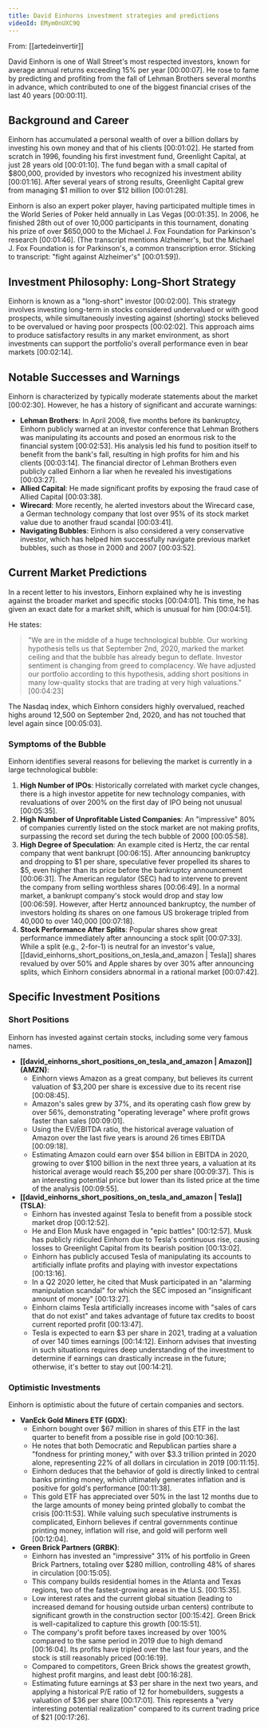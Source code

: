 ```yaml
---
title: David Einhorns investment strategies and predictions
videoId: EMym0nUXC9Q
---
```


From: [[artedeinvertir]] <br/> 

David Einhorn is one of Wall Street's most respected investors, known for average annual returns exceeding 15% per year [00:00:07]. He rose to fame by predicting and profiting from the fall of Lehman Brothers several months in advance, which contributed to one of the biggest financial crises of the last 40 years [00:00:11].

## Background and Career

Einhorn has accumulated a personal wealth of over a billion dollars by investing his own money and that of his clients [00:01:02]. He started from scratch in 1996, founding his first investment fund, Greenlight Capital, at just 28 years old [00:01:10]. The fund began with a small capital of $800,000, provided by investors who recognized his investment ability [00:01:16]. After several years of strong results, Greenlight Capital grew from managing $1 million to over $12 billion [00:01:28].

Einhorn is also an expert poker player, having participated multiple times in the World Series of Poker held annually in Las Vegas [00:01:35]. In 2006, he finished 28th out of over 10,000 participants in this tournament, donating his prize of over $650,000 to the Michael J. Fox Foundation for Parkinson's research [00:01:46]. (The transcript mentions Alzheimer's, but the Michael J. Fox Foundation is for Parkinson's, a common transcription error. Sticking to transcript: "fight against Alzheimer's" [00:01:59]).

## Investment Philosophy: Long-Short Strategy

Einhorn is known as a "long-short" investor [00:02:00]. This strategy involves investing long-term in stocks considered undervalued or with good prospects, while simultaneously investing against (shorting) stocks believed to be overvalued or having poor prospects [00:02:02]. This approach aims to produce satisfactory results in any market environment, as short investments can support the portfolio's overall performance even in bear markets [00:02:14].

## Notable Successes and Warnings

Einhorn is characterized by typically moderate statements about the market [00:02:30]. However, he has a history of significant and accurate warnings:

*   **Lehman Brothers**: In April 2008, five months before its bankruptcy, Einhorn publicly warned at an investor conference that Lehman Brothers was manipulating its accounts and posed an enormous risk to the financial system [00:02:53]. His analysis led his fund to position itself to benefit from the bank's fall, resulting in high profits for him and his clients [00:03:14]. The financial director of Lehman Brothers even publicly called Einhorn a liar when he revealed his investigations [00:03:27].
*   **Allied Capital**: He made significant profits by exposing the fraud case of Allied Capital [00:03:38].
*   **Wirecard**: More recently, he alerted investors about the Wirecard case, a German technology company that lost over 95% of its stock market value due to another fraud scandal [00:03:41].
*   **Navigating Bubbles**: Einhorn is also considered a very conservative investor, which has helped him successfully navigate previous market bubbles, such as those in 2000 and 2007 [00:03:52].

## Current Market Predictions

In a recent letter to his investors, Einhorn explained why he is investing against the broader market and specific stocks [00:04:01]. This time, he has given an exact date for a market shift, which is unusual for him [00:04:51].

He states:
> "We are in the middle of a huge technological bubble. Our working hypothesis tells us that September 2nd, 2020, marked the market ceiling and that the bubble has already begun to deflate. Investor sentiment is changing from greed to complacency. We have adjusted our portfolio according to this hypothesis, adding short positions in many low-quality stocks that are trading at very high valuations." [00:04:23]

The Nasdaq index, which Einhorn considers highly overvalued, reached highs around 12,500 on September 2nd, 2020, and has not touched that level again since [00:05:03].

### Symptoms of the Bubble

Einhorn identifies several reasons for believing the market is currently in a large technological bubble:

1.  **High Number of IPOs**: Historically correlated with market cycle changes, there is a high investor appetite for new technology companies, with revaluations of over 200% on the first day of IPO being not unusual [00:05:35].
2.  **High Number of Unprofitable Listed Companies**: An "impressive" 80% of companies currently listed on the stock market are not making profits, surpassing the record set during the tech bubble of 2000 [00:05:58].
3.  **High Degree of Speculation**: An example cited is Hertz, the car rental company that went bankrupt [00:06:15]. After announcing bankruptcy and dropping to $1 per share, speculative fever propelled its shares to $5, even higher than its price before the bankruptcy announcement [00:06:31]. The American regulator (SEC) had to intervene to prevent the company from selling worthless shares [00:06:49]. In a normal market, a bankrupt company's stock would drop and stay low [00:06:59]. However, after Hertz announced bankruptcy, the number of investors holding its shares on one famous US brokerage tripled from 40,000 to over 140,000 [00:07:18].
4.  **Stock Performance After Splits**: Popular shares show great performance immediately after announcing a stock split [00:07:33]. While a split (e.g., 2-for-1) is neutral for an investor's value, [[david_einhorns_short_positions_on_tesla_and_amazon | Tesla]] shares revalued by over 50% and Apple shares by over 30% after announcing splits, which Einhorn considers abnormal in a rational market [00:07:42].

## Specific Investment Positions

### Short Positions

Einhorn has invested against certain stocks, including some very famous names.

*   **[[david_einhorns_short_positions_on_tesla_and_amazon | Amazon]] (AMZN)**:
    *   Einhorn views Amazon as a great company, but believes its current valuation of $3,200 per share is excessive due to its recent rise [00:08:45].
    *   Amazon's sales grew by 37%, and its operating cash flow grew by over 56%, demonstrating "operating leverage" where profit grows faster than sales [00:09:01].
    *   Using the EV/EBITDA ratio, the historical average valuation of Amazon over the last five years is around 26 times EBITDA [00:09:18].
    *   Estimating Amazon could earn over $54 billion in EBITDA in 2020, growing to over $100 billion in the next three years, a valuation at its historical average would reach $5,200 per share [00:09:37]. This is an interesting potential price but lower than its listed price at the time of the analysis [00:09:55].
*   **[[david_einhorns_short_positions_on_tesla_and_amazon | Tesla]] (TSLA)**:
    *   Einhorn has invested against Tesla to benefit from a possible stock market drop [00:12:52].
    *   He and Elon Musk have engaged in "epic battles" [00:12:57]. Musk has publicly ridiculed Einhorn due to Tesla's continuous rise, causing losses to Greenlight Capital from its bearish position [00:13:02].
    *   Einhorn has publicly accused Tesla of manipulating its accounts to artificially inflate profits and playing with investor expectations [00:13:16].
    *   In a Q2 2020 letter, he cited that Musk participated in an "alarming manipulation scandal" for which the SEC imposed an "insignificant amount of money" [00:13:27].
    *   Einhorn claims Tesla artificially increases income with "sales of cars that do not exist" and takes advantage of future tax credits to boost current reported profit [00:13:47].
    *   Tesla is expected to earn $3 per share in 2021, trading at a valuation of over 140 times earnings [00:14:12]. Einhorn advises that investing in such situations requires deep understanding of the investment to determine if earnings can drastically increase in the future; otherwise, it's better to stay out [00:14:21].

### Optimistic Investments

Einhorn is optimistic about the future of certain companies and sectors.

*   **VanEck Gold Miners ETF (GDX)**:
    *   Einhorn bought over $67 million in shares of this ETF in the last quarter to benefit from a possible rise in gold [00:10:36].
    *   He notes that both Democratic and Republican parties share a "fondness for printing money," with over $3.3 trillion printed in 2020 alone, representing 22% of all dollars in circulation in 2019 [00:11:15].
    *   Einhorn deduces that the behavior of gold is directly linked to central banks printing money, which ultimately generates inflation and is positive for gold's performance [00:11:38].
    *   This gold ETF has appreciated over 50% in the last 12 months due to the large amounts of money being printed globally to combat the crisis [00:11:53]. While valuing such speculative instruments is complicated, Einhorn believes if central governments continue printing money, inflation will rise, and gold will perform well [00:12:04].
*   **Green Brick Partners (GRBK)**:
    *   Einhorn has invested an "impressive" 31% of his portfolio in Green Brick Partners, totaling over $280 million, controlling 48% of shares in circulation [00:15:05].
    *   This company builds residential homes in the Atlanta and Texas regions, two of the fastest-growing areas in the U.S. [00:15:35].
    *   Low interest rates and the current global situation (leading to increased demand for housing outside urban centers) contribute to significant growth in the construction sector [00:15:42]. Green Brick is well-capitalized to capture this growth [00:15:51].
    *   The company's profit before taxes increased by over 100% compared to the same period in 2019 due to high demand [00:16:04]. Its profits have tripled over the last four years, and the stock is still reasonably priced [00:16:19].
    *   Compared to competitors, Green Brick shows the greatest growth, highest profit margins, and least debt [00:16:28].
    *   Estimating future earnings at $3 per share in the next two years, and applying a historical P/E ratio of 12 for homebuilders, suggests a valuation of $36 per share [00:17:01]. This represents a "very interesting potential realization" compared to its current trading price of $21 [00:17:26].